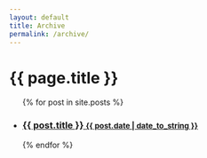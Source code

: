```yaml
---
layout: default
title: Archive
permalink: /archive/
---
```


<div class="page">
  <h1 class="page-title">{{ page.title }}</h1>
  <ul class="related-posts">
  {% for post in site.posts %}
    <li>
      <h3>
        <a href="{{ post.url }}">
          {{ post.title }}
          <small>{{ post.date | date_to_string }}</small>
        </a>
      </h3>
    </li>
  {% endfor %}
  </ul>

</div>
